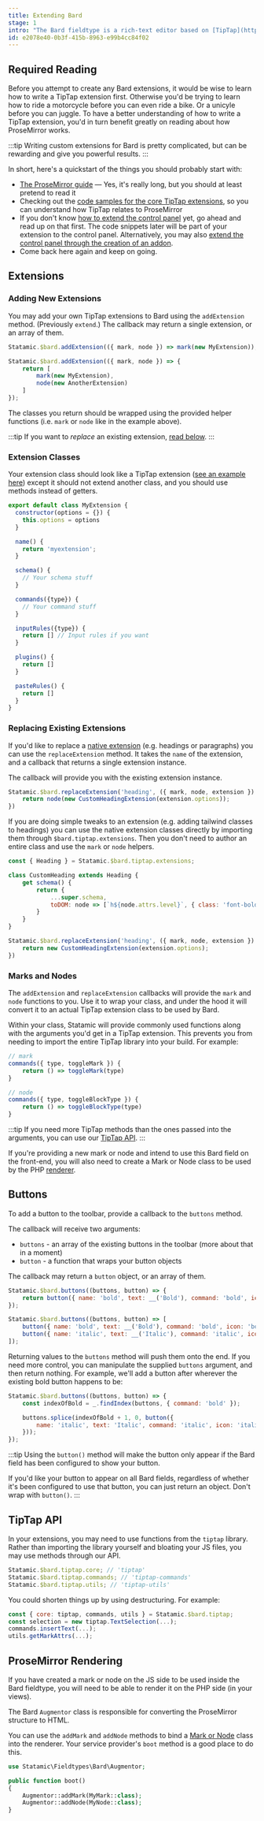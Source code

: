 ```yaml
---
title: Extending Bard
stage: 1
intro: "The Bard fieldtype is a rich-text editor based on [TipTap](https://tiptap.scrumpy.io/), which in turn is a Vue component that wraps around [ProseMirror](https://prosemirror.net/docs/guide/), which is robust JavaScript framework for building rich-text editors that _don't_ directly write HTML or rely on `contenteditable`, but rather a document model."
id: e2078e40-0b3f-415b-8963-e99b4cc84f02
---
```

## Required Reading

Before you attempt to create any Bard extensions, it would be wise to learn how to write a TipTap extension first. Otherwise you'd be trying to learn how to ride a motorcycle before you can even ride a bike. Or a unicyle before you can juggle. To have a better understanding of how to write a TipTap extension, you'd in turn benefit greatly on reading about how ProseMirror works.

:::tip
Writing custom extensions for Bard is pretty complicated, but can be rewarding and give you powerful results.
:::

In short, here's a quickstart of the things you should probably start with:

- [The ProseMirror guide](https://prosemirror.net/docs/guide/) — Yes, it's really long, but you should at least pretend to read it
- Checking out the [code samples for the core TipTap extensions](https://github.com/ueberdosis/tiptap/tree/v1/packages/tiptap-extensions), so you can understand how TipTap relates to ProseMirror
- If you don't know [how to extend the control panel](/extending/control-panel) yet, go ahead and read up on that first. The code snippets later will be part of your extension to the control panel. Alternatively, you may also [extend the control panel through the creation of an addon](/extending/addons).
- Come back here again and keep on going.

## Extensions

### Adding New Extensions

You may add your own TipTap extensions to Bard using the `addExtension` method. (Previously `extend`.) The callback may return a single extension, or an array of them.

``` js
Statamic.$bard.addExtension(({ mark, node }) => mark(new MyExtension));
```

``` js
Statamic.$bard.addExtension(({ mark, node }) => {
    return [
        mark(new MyExtension),
        node(new AnotherExtension)
    ]
});
```

The classes you return should be wrapped using the provided helper functions (i.e. `mark` or `node` like in the example above).

:::tip
If you want to _replace_ an existing extension, [read below](#replacing-existing-extensions).
:::

### Extension Classes

Your extension class should look like a TipTap extension ([see an example here](https://github.com/ueberdosis/tiptap/blob/v1/packages/tiptap-extensions/src/marks/Bold.js))
except it should not extend another class, and you should use methods instead of getters.

``` js
export default class MyExtension {
  constructor(options = {}) {
    this.options = options
  }

  name() {
    return 'myextension';
  }

  schema() {
    // Your schema stuff
  }

  commands({type}) {
    // Your command stuff
  }

  inputRules({type}) {
    return [] // Input rules if you want
  }

  plugins() {
    return []
  }

  pasteRules() {
    return []
  }
}
```

### Replacing Existing Extensions

If you'd like to replace a [native extension](https://github.com/ueberdosis/tiptap/tree/v1/packages/tiptap-extensions/src/nodes) (e.g. headings or paragraphs) you can use the `replaceExtension` method. It takes the `name` of the extension, and a callback that returns a single extension instance.

The callback will provide you with the existing extension instance.

```js
Statamic.$bard.replaceExtension('heading', ({ mark, node, extension }) => {
    return node(new CustomHeadingExtension(extension.options));
})
```

If you are doing simple tweaks to an extension (e.g. adding tailwind classes to headings) you can use the native extension classes directly by importing them through `$bard.tiptap.extensions`. Then you don't need to author an entire class and use the `mark` or `node` helpers.

```js
const { Heading } = Statamic.$bard.tiptap.extensions;

class CustomHeading extends Heading {
    get schema() {
        return {
            ...super.schema,
            toDOM: node => [`h${node.attrs.level}`, { class: 'font-bold' }, 0],
        }
    }
}

Statamic.$bard.replaceExtension('heading', ({ mark, node, extension }) => {
    return new CustomHeadingExtension(extension.options);
})
```


### Marks and Nodes

The `addExtension` and `replaceExtension` callbacks will provide the `mark` and `node` functions to you. Use it to wrap your class, and under the hood it will convert it to an actual TipTap extension class
to be used by Bard.

Within your class, Statamic will provide commonly used functions along with the arguments you'd get in a TipTap extension. This prevents you from needing to
import the entire TipTap library into your build. For example:

``` js
// mark
commands({ type, toggleMark }) {
    return () => toggleMark(type)
}

// node
commands({ type, toggleBlockType }) {
    return () => toggleBlockType(type)
}
```

:::tip
If you need more TipTap methods than the ones passed into the arguments, you can use our [TipTap API](#tiptap-api).
:::

If you're providing a new mark or node and intend to use this Bard field on the front-end, you will also need to create a Mark or Node class to be used by the PHP [renderer](#prosemirror-rendering).

## Buttons

To add a button to the toolbar, provide a callback to the `buttons` method.

The callback will receive two arguments:
- `buttons` - an array of the existing buttons in the toolbar (more about that in a moment)
- `button` - a function that wraps your button objects

The callback may return a `button` object, or an array of them.

``` js
Statamic.$bard.buttons((buttons, button) => {
    return button({ name: 'bold', text: __('Bold'), command: 'bold', icon: 'bold' });
});
```

``` js
Statamic.$bard.buttons((buttons, button) => [
    button({ name: 'bold', text: __('Bold'), command: 'bold', icon: 'bold' }),
    button({ name: 'italic', text: __('Italic'), command: 'italic', icon: 'italic' }),
]);
```

Returning values to the `buttons` method will push them onto the end. If you need more control, you can manipulate the supplied `buttons` argument, and then return nothing. For example, we'll add a button after wherever the existing bold button happens to be:

``` js
Statamic.$bard.buttons((buttons, button) => {
    const indexOfBold = _.findIndex(buttons, { command: 'bold' });

    buttons.splice(indexOfBold + 1, 0, button({
        name: 'italic', text: 'Italic', command: 'italic', icon: 'italic'
    }));
});
```

:::tip
Using the `button()` method will make the button only appear if the Bard field has been configured to show your button.

If you'd like your button to appear on all Bard fields, regardless of whether it's been configured to use that button, you can just return an object. Don't wrap with `button()`.
:::

## TipTap API

In your extensions, you may need to use functions from the `tiptap` library. Rather than importing the library yourself and bloating your JS files, you may use methods through our API.

``` js
Statamic.$bard.tiptap.core; // 'tiptap'
Statamic.$bard.tiptap.commands; // 'tiptap-commands'
Statamic.$bard.tiptap.utils; // 'tiptap-utils'
```

You could shorten things up by using destructuring. For example:

``` js
const { core: tiptap, commands, utils } = Statamic.$bard.tiptap;
const selection = new tiptap.TextSelection(...);
commands.insertText(...);
utils.getMarkAttrs(...);
```

## ProseMirror Rendering

If you have created a mark or node on the JS side to be used inside the Bard fieldtype, you will need to be able to render it on the PHP side (in your views).

The Bard `Augmentor` class is responsible for converting the ProseMirror structure to HTML.

You can use the `addMark` and `addNode` methods to bind a [Mark or Node](https://github.com/ueberdosis/prosemirror-to-html) class into the renderer. Your service provider's `boot` method
is a good place to do this.

``` php
use Statamic\Fieldtypes\Bard\Augmentor;

public function boot()
{
    Augmentor::addMark(MyMark::class);
    Augmentor::addNode(MyNode::class);
}
```
